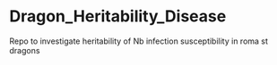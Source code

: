 # Dragon_Heritability_Disease
Repo to investigate heritability of Nb infection susceptibility in roma st dragons
